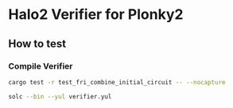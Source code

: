 # Halo2 Verifier for Plonky2

## How to test

### Compile Verifier

```sh
cargo test -r test_fri_combine_initial_circuit -- --nocapture
```

```sh
solc --bin --yul verifier.yul
```
